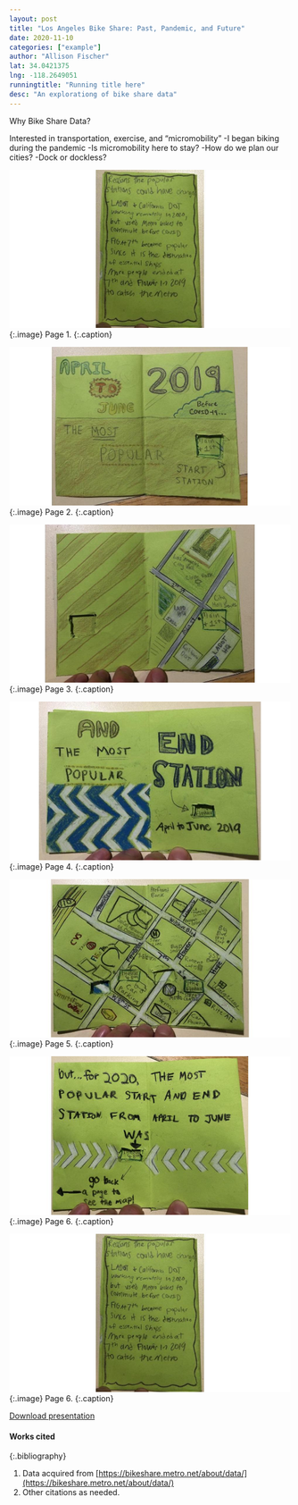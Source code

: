 ```yaml
---
layout: post
title: "Los Angeles Bike Share: Past, Pandemic, and Future"
date: 2020-11-10
categories: ["example"]
author: "Allison Fischer"
lat: 34.0421375
lng: -118.2649051
runningtitle: "Running title here"
desc: "An explorationg of bike share data"
---
```

Why Bike Share Data? 

Interested in transportation, exercise, and “micromobility”
-I began biking during the pandemic
-Is micromobility here to stay?
-How do we plan our cities?
-Dock or dockless?


![Zine1](images/Fischer1.jpg)
   {:.image}
Page 1.
   {:.caption}
 
![Zine2](images/Fischer2.jpg)
   {:.image}
 Page 2.
   {:.caption}
   
   ![Zine3](images/Fischer3.jpg)
   {:.image}
Page 3.
   {:.caption}
   
 ![Zine4](images/Fischer4.jpg)
   {:.image}
Page 4.
   {:.caption}
   
 ![Zine5](images/Fischer5.jpg)
   {:.image}
Page 5.
   {:.caption}
   
 ![Zine6](images/Fischer6.jpg)
   {:.image}
Page 6.
   {:.caption}
   
  ![Zine7](images/Fischer7.jpg)
   {:.image}
Page 6.
   {:.caption}
   
 
[Download presentation](https://github.com/visualizela/imagesLA/blob/master/images/Fischer_presentation.pdf)

#### Works cited

{:.bibliography}
1. Data acquired from [https://bikeshare.metro.net/about/data/](https://bikeshare.metro.net/about/data/)
2. Other citations as needed.
